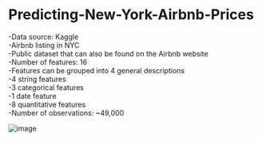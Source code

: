 # Predicting-New-York-Airbnb-Prices

-Data source: Kaggle <br>
-Airbnb listing in NYC <br>
-Public dataset that can also be found on the Airbnb website <br>
-Number of features: 16 <br>
-Features can be grouped into 4 general descriptions <br>
-4 string features <br>
-3 categorical features <br>
-1 date feature <br>
-8 quantitative features <br>
-Number of observations: ~49,000 <br>


![image](https://user-images.githubusercontent.com/66323880/134754923-17fa5429-b95d-45bf-845a-efcdd5c3fd70.png)

